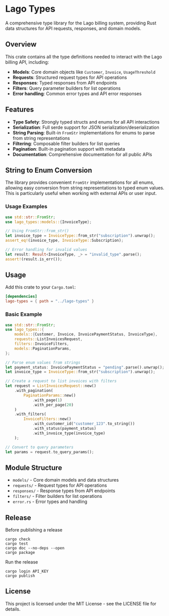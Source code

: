 # Lago Types

A comprehensive type library for the Lago billing system, providing Rust data structures for API requests, responses, and domain models.

## Overview

This crate contains all the type definitions needed to interact with the Lago billing API, including:

- **Models**: Core domain objects like `Customer`, `Invoice`, `UsageThreshold`
- **Requests**: Structured request types for API operations
- **Responses**: Typed responses from API endpoints
- **Filters**: Query parameter builders for list operations
- **Error handling**: Common error types and API error responses

## Features

- **Type Safety**: Strongly typed structs and enums for all API interactions
- **Serialization**: Full serde support for JSON serialization/deserialization
- **String Parsing**: Built-in `FromStr` implementations for enums to parse from string representations
- **Filtering**: Composable filter builders for list queries
- **Pagination**: Built-in pagination support with metadata
- **Documentation**: Comprehensive documentation for all public APIs

## String to Enum Conversion

The library provides convenient `FromStr` implementations for all enums, allowing easy conversion from string representations to typed enum values. This is particularly useful when working with external APIs or user input.


### Usage Examples

```rust
use std::str::FromStr;
use lago_types::models::{InvoiceType};

// Using FromStr::from_str()
let invoice_type = InvoiceType::from_str("subscription").unwrap();
assert_eq!(invoice_type, InvoiceType::Subscription);

// Error handling for invalid values
let result: Result<InvoiceType, _> = "invalid_type".parse();
assert!(result.is_err());
```

## Usage

Add this crate to your `Cargo.toml`:

```toml
[dependencies]
lago-types = { path = "../lago-types" }
```

### Basic Example

```rust
use std::str::FromStr;
use lago_types::{
    models::{Customer, Invoice, InvoicePaymentStatus, InvoiceType},
    requests::ListInvoicesRequest,
    filters::InvoiceFilters,
    models::PaginationParams,
};

// Parse enum values from strings
let payment_status: InvoicePaymentStatus = "pending".parse().unwrap();
let invoice_type = InvoiceType::from_str("subscription").unwrap();

// Create a request to list invoices with filters
let request = ListInvoicesRequest::new()
    .with_pagination(
        PaginationParams::new()
            .with_page(1)
            .with_per_page(20)
    )
    .with_filters(
        InvoiceFilters::new()
            .with_customer_id("customer_123".to_string())
            .with_status(payment_status)
            .with_invoice_type(invoice_type)
    );

// Convert to query parameters
let params = request.to_query_params();
```

## Module Structure

- `models/` - Core domain models and data structures
- `requests/` - Request types for API operations
- `responses/` - Response types from API endpoints
- `filters/` - Filter builders for list operations
- `error.rs` - Error types and handling

## Release

Before publishing a release 

```shell
cargo check
cargo test
cargo doc --no-deps --open
cargo package
```

Run the release 

```shell
cargo login API_KEY
cargo publish
```

## License

This project is licensed under the MIT License - see the LICENSE file for details.